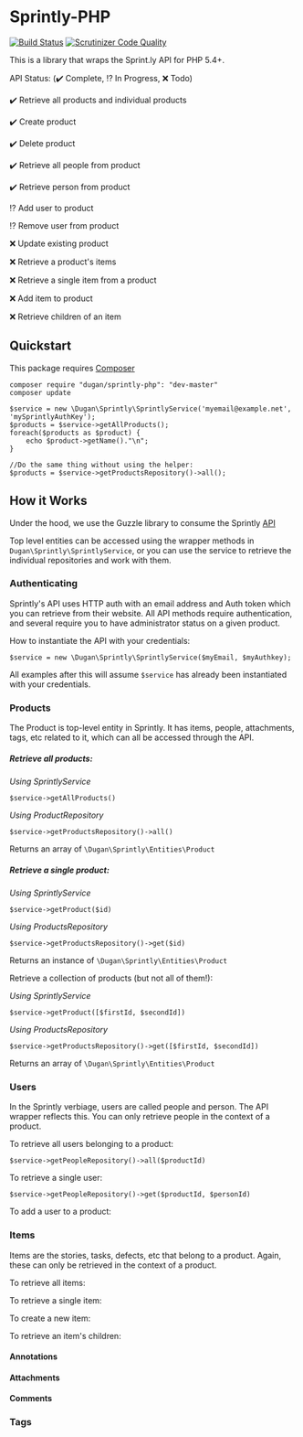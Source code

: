 # Sprintly-PHP

[![Build Status](https://travis-ci.org/mikedugan/sprintly-php.svg?branch=master)](https://travis-ci.org/mikedugan/sprintly-php)
[![Scrutinizer Code Quality](https://scrutinizer-ci.com/g/mikedugan/sprintly-php/badges/quality-score.png?b=master)](https://scrutinizer-ci.com/g/mikedugan/sprintly-php/?branch=master)

This is a library that wraps the Sprint.ly API for PHP 5.4+.

API Status: (:heavy_check_mark: Complete, :interrobang: In Progress, :x: Todo)

:heavy_check_mark: Retrieve all products and individual products

:heavy_check_mark: Create product

:heavy_check_mark: Delete product

:heavy_check_mark: Retrieve all people from product

:heavy_check_mark: Retrieve person from product

:interrobang: Add user to product

:interrobang: Remove user from product

:x: Update existing product

:x: Retrieve a product's items

:x: Retrieve a single item from a product

:x: Add item to product

:x: Retrieve children of an item

## Quickstart

This package requires [Composer](http://getcomposer.org)
```
composer require "dugan/sprintly-php": "dev-master"
composer update
```
```
$service = new \Dugan\Sprintly\SprintlyService('myemail@example.net', 'mySprintlyAuthKey');
$products = $service->getAllProducts();
foreach($products as $product) {
    echo $product->getName()."\n";
}

//Do the same thing without using the helper:
$products = $service->getProductsRepository()->all();
```

## How it Works
Under the hood, we use the Guzzle library to consume the Sprintly [API](https://sprintly.uservoice.com/knowledgebase/topics/15784-api)

Top level entities can be accessed using the wrapper methods in `Dugan\Sprintly\SprintlyService`, or you can use the service to retrieve the individual repositories and work with them.

### Authenticating

Sprintly's API uses HTTP auth with an email address and Auth token which you can retrieve from their website. All API methods require authentication, and several require you to have administrator status
on a given product.

How to instantiate the API with your credentials:

`$service = new \Dugan\Sprintly\SprintlyService($myEmail, $myAuthkey);`

All examples after this will assume `$service` has already been instantiated with your credentials.

### Products

The Product is top-level entity in Sprintly. It has items, people, attachments, tags, etc related to it, which can all be accessed through the API.

##### Retrieve all products:

*Using SprintlyService*

`$service->getAllProducts()`

*Using ProductRepository*

`$service->getProductsRepository()->all()`

Returns an array of `\Dugan\Sprintly\Entities\Product`


##### Retrieve a single product:

*Using SprintlyService*

`$service->getProduct($id)`

*Using ProductsRepository*

`$service->getProductsRepository()->get($id)`

Returns an instance of `\Dugan\Sprintly\Entities\Product`

Retrieve a collection of products (but not all of them!):

*Using SprintlyService*

`$service->getProduct([$firstId, $secondId])`

*Using ProductsRepository*

`$service->getProductsRepository()->get([$firstId, $secondId])`

Returns an array of `\Dugan\Sprintly\Entities\Product`

### Users

In the Sprintly verbiage, users are called people and person. The API wrapper reflects this. You can only retrieve people in the context of a product.

To retrieve all users belonging to a product:

`$service->getPeopleRepository()->all($productId)`

To retrieve a single user:

`$service->getPeopleRepository()->get($productId, $personId)`

To add a user to a product:

### Items

Items are the stories, tasks, defects, etc that belong to a product. Again, these can only be retrieved in the context of a product.

To retrieve all items:

To retrieve a single item:

To create a new item:

To retrieve an item's children:

#### Annotations

#### Attachments

#### Comments

### Tags


